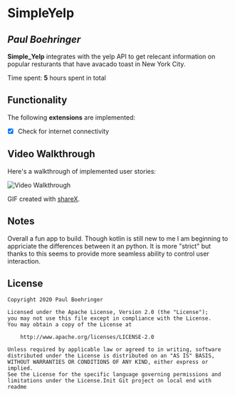 # SimpleYelp

## *Paul Boehringer*

**Simple_Yelp** integrates with the yelp API to get relecant information on popular resturants that have avacado toast in New York City. 

Time spent: **5** hours spent in total

## Functionality 

The following **extensions** are implemented:

* [x] Check for internet connectivity


## Video Walkthrough

Here's a walkthrough of implemented user stories:

<img src='https://i.imgur.com/aQRaQfy.gif' title='Video Walkthrough' width='' alt='Video Walkthrough' />

GIF created with [shareX](http://www.shareX.com/).

## Notes

Overall a fun app to build. Though kotlin is still new to me I am beginning to appriciate the differences between it an python. It is more "strict" but thanks to this seems to provide more seamless ability to control user interaction. 

## License

    Copyright 2020 Paul Boehringer
    
    Licensed under the Apache License, Version 2.0 (the "License");
    you may not use this file except in compliance with the License.
    You may obtain a copy of the License at
    
        http://www.apache.org/licenses/LICENSE-2.0
    
    Unless required by applicable law or agreed to in writing, software
    distributed under the License is distributed on an "AS IS" BASIS,
    WITHOUT WARRANTIES OR CONDITIONS OF ANY KIND, either express or implied.
    See the License for the specific language governing permissions and
    limitations under the License.Init Git project on local end with readme
